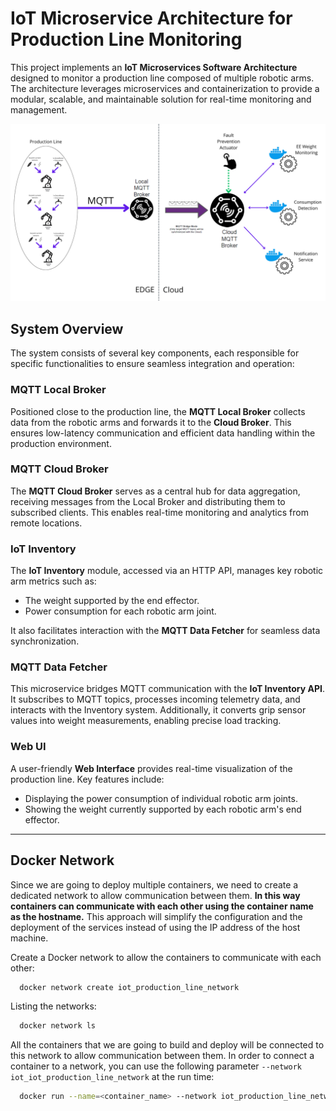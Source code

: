 # IoT Microservice Architecture for Production Line Monitoring

This project implements an **IoT Microservices Software Architecture** designed to monitor a production line composed of multiple robotic arms. The architecture leverages microservices and containerization to provide a modular, scalable, and maintainable solution for real-time monitoring and management.

![IoT Architecture](images/iot_architecture.png)

## System Overview

The system consists of several key components, each responsible for specific functionalities to ensure seamless integration and operation:

### MQTT Local Broker

Positioned close to the production line, the **MQTT Local Broker** collects data from the robotic arms and forwards it to the **Cloud Broker**. This ensures low-latency communication and efficient data handling within the production environment.

### MQTT Cloud Broker

The **MQTT Cloud Broker** serves as a central hub for data aggregation, receiving messages from the Local Broker and distributing them to subscribed clients. This enables real-time monitoring and analytics from remote locations.

### IoT Inventory

The **IoT Inventory** module, accessed via an HTTP API, manages key robotic arm metrics such as:

- The weight supported by the end effector.
- Power consumption for each robotic arm joint.

It also facilitates interaction with the **MQTT Data Fetcher** for seamless data synchronization.

### MQTT Data Fetcher

This microservice bridges MQTT communication with the **IoT Inventory API**. It subscribes to MQTT topics, processes incoming telemetry data, and interacts with the Inventory system. Additionally, it converts grip sensor values into weight measurements, enabling precise load tracking.

### Web UI

A user-friendly **Web Interface** provides real-time visualization of the production line. Key features include:

- Displaying the power consumption of individual robotic arm joints.
- Showing the weight currently supported by each robotic arm's end effector.

---

## Docker Network

Since we are going to deploy multiple containers, we need to create a dedicated network to allow communication between them.
**In this way containers can communicate with each other using the container name as the hostname.**
This approach will simplify the configuration and the deployment of the services instead of using the IP address of the host machine.

Create a Docker network to allow the containers to communicate with each other:

```bash
  docker network create iot_production_line_network
```

Listing the networks:

```bash
  docker network ls
```

All the containers that we are going to build and deploy will be connected to this network to allow communication between them.
In order to connect a container to a network, you can use the following parameter `--network iot_iot_production_line_network` at the run time:

```bash
  docker run --name=<container_name> --network iot_production_line_network <other_options> <image_name>
```
